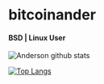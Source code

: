 # bitcoinander

<h4> BSD | Linux User </h4>

![Anderson github stats](https://github-readme-stats.vercel.app/api?username=bitcoinander&show_icons=true&theme=graywhite) 
 

[![Top Langs](https://github-readme-stats.vercel.app/api/top-langs/?username=bitcoinander&layout=compact)](https://github.com/oandersonbsilva/github-readme-stats)
